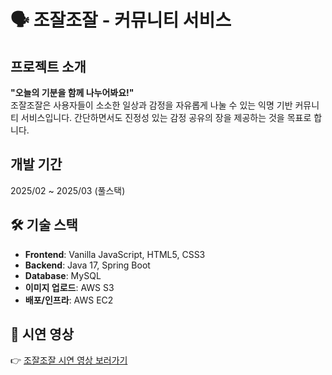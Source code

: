 # 🗣️ 조잘조잘 - 커뮤니티 서비스

## 프로젝트 소개 
**"오늘의 기분을 함께 나누어봐요!"**  
조잘조잘은 사용자들이 소소한 일상과 감정을 자유롭게 나눌 수 있는 익명 기반 커뮤니티 서비스입니다.
간단하면서도 진정성 있는 감정 공유의 장을 제공하는 것을 목표로 합니다.  

## 개발 기간

2025/02 ~ 2025/03 (풀스택)

## 🛠 기술 스택

- **Frontend**: Vanilla JavaScript, HTML5, CSS3  
- **Backend**: Java 17, Spring Boot  
- **Database**: MySQL  
- **이미지 업로드**: AWS S3  
- **배포/인프라**: AWS EC2


## 🎥 시연 영상

👉 [조잘조잘 시연 영상 보러가기](https://youtu.be/nG6yIUsz5_g?feature=shared)
